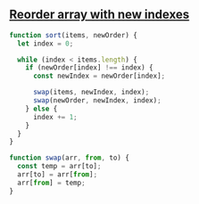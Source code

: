 ## [Reorder array with new indexes](https://bigfrontend.dev/problem/reorder-array-with-new-indexes)

<!-- notecardId: 1739891773665 -->

```js
function sort(items, newOrder) {
  let index = 0;

  while (index < items.length) {
    if (newOrder[index] !== index) {
      const newIndex = newOrder[index];

      swap(items, newIndex, index);
      swap(newOrder, newIndex, index);
    } else {
      index += 1;
    }
  }
}

function swap(arr, from, to) {
  const temp = arr[to];
  arr[to] = arr[from];
  arr[from] = temp;
}
```
